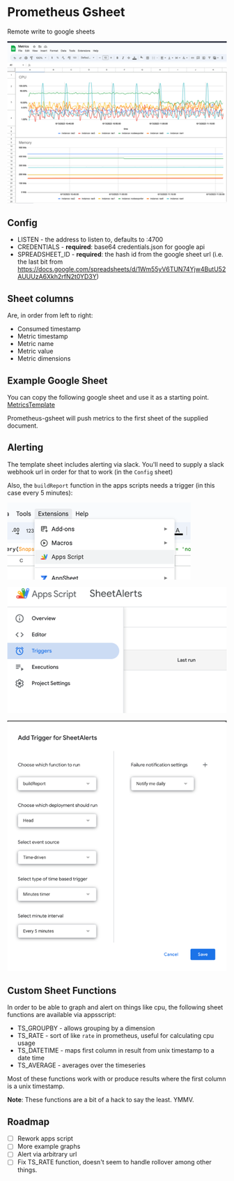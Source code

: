 # Prometheus Gsheet

Remote write to google sheets

![img.png](docs/dashboard.png)

## Config

- LISTEN - the address to listen to, defaults to :4700
- CREDENTIALS - **required**: base64 credentials.json for google api
- SPREADSHEET_ID - **required**: the hash id from the google sheet url (i.e. the last bit
  from https://docs.google.com/spreadsheets/d/1Wm55yV6TUN74Yjw4ButU52AUUUzA6Xkh2rfN2t0YD3Y)

## Sheet columns

Are, in order from left to right:

- Consumed timestamp
- Metric timestamp
- Metric name
- Metric value
- Metric dimensions


## Example Google Sheet

You can copy the following google sheet and use it as a starting point.
[MetricsTemplate](https://docs.google.com/spreadsheets/d/1G07scg4xKhn8-PzlRXCxLgvTu729ayTWfZqK0MpDFRk/edit?usp=sharing)

Prometheus-gsheet will push metrics to the first sheet of the supplied document.

## Alerting

The template sheet includes alerting via slack.
You'll need to supply a slack webhook url in order for that to work (in the `Config` sheet)

Also, the `buildReport` function in the apps scripts needs a trigger (in this case every 5 minutes):

![img.png](docs/trigger-menu.png)

![img.png](docs/trigger-menu-2.png)

![img.png](docs/trigger.png)

## Custom Sheet Functions

In order to be able to graph and alert on things like cpu, the following sheet functions are available via appsscript:

- TS_GROUPBY -  allows grouping by a dimension
- TS_RATE - sort of like `rate` in prometheus, useful for calculating cpu usage
- TS_DATETIME - maps first column in result from unix timestamp to a date time
- TS_AVERAGE - averages over the timeseries

Most of these functions work with or produce results where the first column is a unix timestamp.

**Note**: 
These functions are a bit of a hack to say the least. YMMV.

## Roadmap

- [ ] Rework apps script
- [ ] More example graphs
- [ ] Alert via arbitrary url
- [ ] Fix TS_RATE function, doesn't seem to handle rollover among other things.